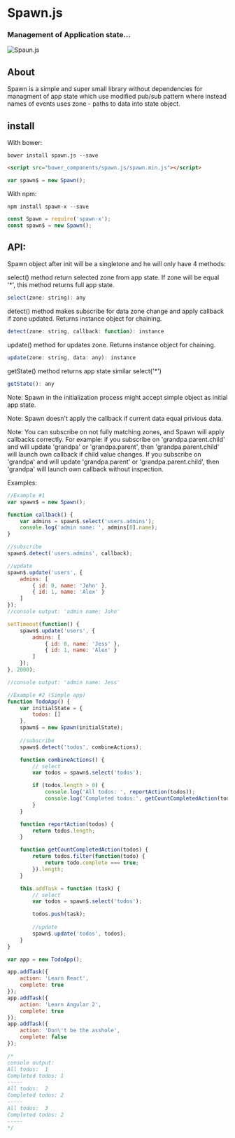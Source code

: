 # Spawn.js
### Management of Application state... 

![Spaun.js](http://2.bp.blogspot.com/_sBl2KZslg98/S_zpYQ4-mFI/AAAAAAAAAD0/5HAjyKHqt7w/s1600/spawn04.jpg)

## About
Spawn is a simple and super small library without dependencies for managment of app state which use modified pub/sub pattern where instead names of events uses zone - paths to data into state object.


## install
With bower:
```
bower install spawn.js --save
```
```html
<script src="bower_components/spawn.js/spawn.min.js"></script>
```
```javascript
var spawn$ = new Spawn();
```
With npm:
```
npm install spawn-x --save
```
```javascript
const Spawn = require('spawn-x');
const spawn$ = new Spawn();
```
## API:
Spawn object after init will be a singletone and he will only have 4 methods:

select() method return selected zone from app state. If zone will be equal '*', this method returns full app state.
```javascript
select(zone: string): any 
```

detect() method makes subscribe for data zone change and apply callback if zone updated. Returns instance object for chaining.

```javascript
detect(zone: string, callback: function): instance
```

update() method for updates zone. Returns instance object for chaining.
```javascript
update(zone: string, data: any): instance 
```

getState() method returns app state similar select('*')
```javascript
getState(): any
```

Note: Spawn in the initialization process might accept simple object as initial app state.

Note: Spawn doesn't apply the callback if current data equal privious data.

Note: You can subscribe on not fully matching zones, and Spawn will apply callbacks correctly. For example: if you subscribe on 'grandpa.parent.child' and will update 'grandpa' or 'grandpa.parent', then 'grandpa.parent.child' will launch own callback if child value changes. If you subscribe on 'grandpa' and will update 'grandpa.parent' or 'grandpa.parent.child', then 'grandpa' will launch own callback without inspection.

Examples:
```javascript
//Example #1
var spawn$ = new Spawn();

function callback() {
    var admins = spawn$.select('users.admins');
    console.log('admin name: ', admins[0].name);
}

//subscribe
spawn$.detect('users.admins', callback);

//update
spawn$.update('users', {
	admins: [
		{ id: 0, name: 'John' },
		{ id: 1, name: 'Alex' }
	]
});
//console output: 'admin name: John'

setTimeout(function() {
	spawn$.update('users', {
		admins: [
			{ id: 0, name: 'Jess' },
			{ id: 1, name: 'Alex' }
		]
	});
}, 2000);

//console output: 'admin name: Jess'
```
```javascript
//Example #2 (Simple app)
function TodoApp() {
	var initialState = {
		todos: []
	},
	spawn$ = new Spawn(initialState);
	
    //subscribe
	spawn$.detect('todos', combineActions);

	function combineActions() {
	    // select
		var todos = spawn$.select('todos');

		if (todos.length > 0) {
			console.log('All todos: ', reportAction(todos));
			console.log('Completed todos:', getCountCompletedAction(todos));
		}
	}

	function reportAction(todos) {
		return todos.length;
	}

	function getCountCompletedAction(todos) {
		return todos.filter(function(todo) {
			return todo.complete === true;
		}).length;
	}

	this.addTask = function (task) {
	    // select
		var todos = spawn$.select('todos');

		todos.push(task);
		
	    //update
		spawn$.update('todos', todos);
	}
}

var app = new TodoApp();

app.addTask({
	action: 'Learn React',
	complete: true
});
app.addTask({
	action: 'Learn Angular 2',
	complete: true
});
app.addTask({
	action: 'Don\'t be the asshole',
	complete: false
});

/*
console output:
All todos:  1
Completed todos: 1
-----
All todos:  2
Completed todos: 2
-----
All todos:  3
Completed todos: 2
-----
*/
```